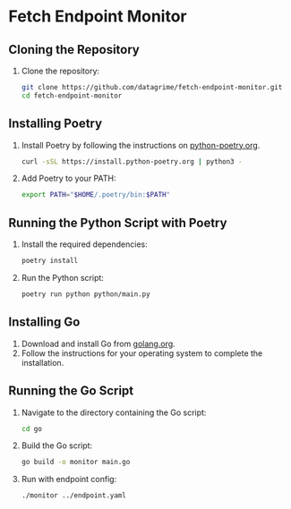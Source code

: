 # Fetch Endpoint Monitor

## Cloning the Repository

1. Clone the repository:
    ```sh
    git clone https://github.com/datagrime/fetch-endpoint-monitor.git
    cd fetch-endpoint-monitor
    ```

## Installing Poetry

1. Install Poetry by following the instructions on [python-poetry.org](https://python-poetry.org/docs/#installation).
    ```sh
    curl -sSL https://install.python-poetry.org | python3 -
    ```
2. Add Poetry to your PATH:
    ```sh
    export PATH="$HOME/.poetry/bin:$PATH"
    ```

## Running the Python Script with Poetry


1. Install the required dependencies:
    ```sh
    poetry install
    ```
2. Run the Python script:
    ```sh
    poetry run python python/main.py
    ```

## Installing Go

1. Download and install Go from [golang.org](https://golang.org/dl/).
2. Follow the instructions for your operating system to complete the installation.

## Running the Go Script

1. Navigate to the directory containing the Go script:
    ```sh
    cd go
    ```
2. Build the Go script:
    ```sh
    go build -o monitor main.go
    ```
3. Run with endpoint config:
    ```sh
    ./monitor ../endpoint.yaml
    ```